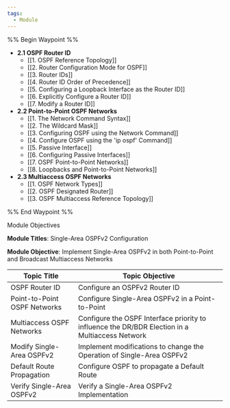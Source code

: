 ```yaml
---
tags:
  - Module
---
```

%% Begin Waypoint %%
- **2.1 OSPF Router ID**
	- [[1. OSPF Reference Topology]]
	- [[2. Router Configuration Mode for OSPF]]
	- [[3. Router IDs]]
	- [[4. Router ID Order of Precedence]]
	- [[5. Configuring a Loopback Interface as the Router ID]]
	- [[6. Explicitly Configure a Router ID]]
	- [[7. Modify a Router ID]]
- **2.2 Point-to-Point OSPF Networks**
	- [[1. The Network Command Syntax]]
	- [[2. The Wildcard Mask]]
	- [[3. Configuring OSPF using the Network Command]]
	- [[4. Configure OSPF using the 'ip ospf' Command]]
	- [[5. Passive Interface]]
	- [[6. Configuring Passive Interfaces]]
	- [[7. OSPF Point-to-Point Networks]]
	- [[8. Loopbacks and Point-to-Point Networks]]
- **2.3 Multiaccess OSPF Networks**
	- [[1. OSPF Network Types]]
	- [[2. OSPF Designated Router]]
	- [[3. OSPF Multiaccess Reference Topology]]

%% End Waypoint %%

Module Objectives

**Module Titles**: Single-Area OSPFv2 Configuration

**Module Objective**: Implement Single-Area OSPFv2 in both Point-to-Point and Broadcast Multiaccess Networks

| Topic Title                  | Topic Objective                                                                                 |
| ---------------------------- | ----------------------------------------------------------------------------------------------- |
| OSPF Router ID               | Configure an OSPFv2 Router ID                                                                   |
| Point-to-Point OSPF Networks | Configure Single-Area OSPFv2 in a Point-to-Point                                                |
| Multiaccess OSPF Networks    | Configure the OSPF Interface priority to influence the DR/BDR Election in a Multiaccess Network |
| Modify Single-Area OSPFv2    | Implement modifications to change the Operation of Single-Area OSPFv2                           |
| Default Route Propagation    | Configure OSPF to propagate a Default Route                                                     |
| Verify Single-Area OSPFv2    | Verify a Single-Area OSPFv2 Implementation                                                      |


